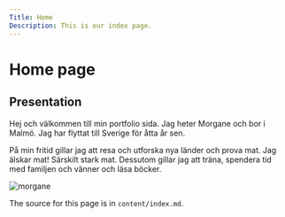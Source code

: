 ```yaml
---
Title: Home
Description: This is our index page.
---
```


Home page
==========================

Presentation
--------------------------

Hej och välkommen till min portfolio sida.
Jag heter Morgane och bor i Malmö. Jag har flyttat till Sverige för åtta år sen.

På min fritid gillar jag att resa och utforska nya länder och prova mat. Jag älskar mat! Särskilt stark mat.
Dessutom gillar jag att träna, spendera tid med familjen och vänner och läsa böcker.

![morgane](%assets_url%/img/me.png)

The source for this page is in `content/index.md`.